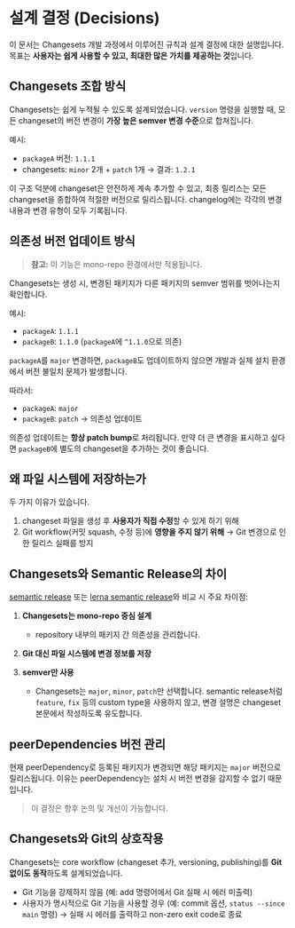 # 설계 결정 (Decisions)

이 문서는 Changesets 개발 과정에서 이루어진 규칙과 설계 결정에 대한 설명입니다. 목표는 **사용자는 쉽게 사용할 수 있고, 최대한 많은 가치를 제공하는 것**입니다.

## Changesets 조합 방식

Changesets는 쉽게 누적될 수 있도록 설계되었습니다. `version` 명령을 실행할 때, 모든 changeset의 버전 변경이 **가장 높은 semver 변경 수준**으로 합쳐집니다.

예시:

* `packageA` 버전: `1.1.1`
* changesets: `minor` 2개 + `patch` 1개 → 결과: `1.2.1`

이 구조 덕분에 changeset은 안전하게 계속 추가할 수 있고, 최종 릴리스는 모든 changeset을 종합하여 적절한 버전으로 릴리스됩니다. changelog에는 각각의 변경 내용과 변경 유형이 모두 기록됩니다.

## 의존성 버전 업데이트 방식

> **참고:** 이 기능은 mono-repo 환경에서만 적용됩니다.

Changesets는 생성 시, 변경된 패키지가 다른 패키지의 semver 범위를 벗어나는지 확인합니다.

예시:

* `packageA`: `1.1.1`
* `packageB`: `1.1.0` (`packageA`에 `^1.1.0`으로 의존)

`packageA`를 `major` 변경하면, `packageB`도 업데이트하지 않으면 개발과 실제 설치 환경에서 버전 불일치 문제가 발생합니다.

따라서:

* `packageA`: `major`
* `packageB`: `patch` → 의존성 업데이트

의존성 업데이트는 **항상 patch bump**로 처리됩니다. 만약 더 큰 변경을 표시하고 싶다면 `packageB`에 별도의 changeset을 추가하는 것이 좋습니다.

## 왜 파일 시스템에 저장하는가

두 가지 이유가 있습니다.

1. changeset 파일을 생성 후 **사용자가 직접 수정**할 수 있게 하기 위해
2. Git workflow(커밋 squash, 수정 등)에 **영향을 주지 않기 위해** → Git 변경으로 인한 릴리스 실패를 방지

## Changesets와 Semantic Release의 차이

[semantic release](https://github.com/semantic-release/semantic-release) 또는 [lerna semantic release](https://github.com/atlassian/lerna-semantic-release)와 비교 시 주요 차이점:

1. **Changesets는 mono-repo 중심 설계**

   * repository 내부의 패키지 간 의존성을 관리합니다.
2. **Git 대신 파일 시스템에 변경 정보를 저장**
3. **semver만 사용**

   * Changesets는 `major`, `minor`, `patch`만 선택합니다. semantic release처럼 `feature`, `fix` 등의 custom type을 사용하지 않고, 변경 설명은 changeset 본문에서 작성하도록 유도합니다.

## peerDependencies 버전 관리

현재 peerDependency로 등록된 패키지가 변경되면 해당 패키지는 `major` 버전으로 릴리스됩니다. 이유는 peerDependency는 설치 시 버전 변경을 감지할 수 없기 때문입니다.

> 이 결정은 향후 논의 및 개선이 가능합니다.

## Changesets와 Git의 상호작용

Changesets는 core workflow (changeset 추가, versioning, publishing)를 **Git 없이도 동작**하도록 설계되었습니다.

* Git 기능을 강제하지 않음 (예: add 명령어에서 Git 실패 시 에러 미출력)
* 사용자가 명시적으로 Git 기능을 사용할 경우 (예: commit 옵션, `status --since main` 명령) → 실패 시 에러를 출력하고 non-zero exit code로 종료
